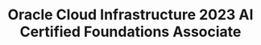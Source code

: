 ---
title: Oracle Cloud Infrastructure 2023 AI Certified Foundations Associate
url_img: /certifications/ocia.png
tags: ["IA", "Machile Learning", "Deep Learning", "Generative IA"]
short_description: Conocimiento fundamental de servicios de Inteligencia Artificial de Oracle Cloud Infrastructure (OCI).
prefix: ocia
demo: https://catalog-education.oracle.com/pls/certview/sharebadge?id=3582059DC6E70ED31AB1CBFDB7D18D6AE35D98C6D137D63DDF4EF867D2AB2964
---